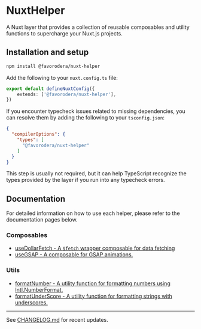# NuxtHelper

A Nuxt layer that provides a collection of reusable composables and utility functions to supercharge your Nuxt.js projects.

## Installation and setup

```bash
npm install @favorodera/nuxt-helper
```

Add the following to your `nuxt.config.ts` file:

```ts
export default defineNuxtConfig({
    extends: ['@favorodera/nuxt-helper'],
})
```

If you encounter typecheck issues related to missing dependencies, you can resolve them by adding the following to your `tsconfig.json`:

```json
{
  "compilerOptions": {
    "types": [
      "@favorodera/nuxt-helper"
    ]
  }
}
```

This step is usually not required, but it can help TypeScript recognize the types provided by the layer if you run into any typecheck errors.

## Documentation

For detailed information on how to use each helper, please refer to the documentation pages below.

### Composables

-   [useDollarFetch - A `$fetch` wrapper composable for data fetching](./docs/composables/useDollarFetch.md)
-   [useGSAP - A composable for GSAP animations.](./docs/composables/useGSAP.md)

### Utils

-   [formatNumber - A utility function for formatting numbers using Intl.NumberFormat.](./docs/utils/formatNumber.md)
-   [formatUnderScore - A utility function for formatting strings with underscores.](./docs/utils/formatUnderScore.md)

---

See [CHANGELOG.md](./CHANGELOG.md) for recent updates.